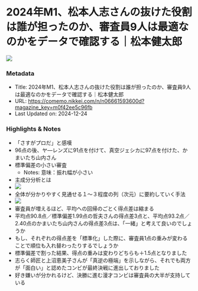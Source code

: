 # 2024年M1、松本人志さんの抜けた役割は誰が担ったのか、審査員9人は最適なのかをデータで確認する｜松本健太郎

![](https://assets.st-note.com/production/uploads/images/166815013/rectangle_large_type_2_4049fc7a9e1d168dfe02a76cba5e049e.png?fit=bounds&quality=85&width=1280)

### Metadata

- Title: 2024年M1、松本人志さんの抜けた役割は誰が担ったのか、審査員9人は最適なのかをデータで確認する｜松本健太郎
- URL: https://comemo.nikkei.com/n/n06661593600d?magazine_key=m0f42ee5c96fb
- Last Updated on: 2024-12-24



### Highlights & Notes

- 「さすがプロだ」と感嘆
- 96点の後、ヤ―レンズに91点を付けて、真空ジェシカに97点を付けた、かまいたち山内さん
- 標準偏差の小さい審査
  - Notes: 意味：振れ幅が小さい
- 主成分分析とは
- ![](https://assets.st-note.com/img/1734882913-MDOjafiVBHz4dLoGChlJcUeS.png?width=1200)
- 全体が分かりやすく見通せる１～３程度の列（次元）に要約していく手法
- ![](https://assets.st-note.com/img/1734883388-6YkW5TfLqSFAGtV2BQu8rCaR.png?width=1200)
- 審査員が増えるほど、平均への回帰のごとく得点差は縮まる
- 平均点90.8点／標準偏差1.99点の哲夫さんの得点差3点と、平均点93.2点／2.40点のかまいたち山内さんの得点差3点は、「一緒」と考えて良いのでしょうか
- もし、それぞれの得点差を「標準化」した際に、審査員1点の重みが変わることで順位も入れ替わったりするでしょうか
- 標準偏差で割った結果、得点の重みは変わりどちらも＋1.5点となりました
- 志らく師匠と上沼恵美子さんが「真逆の極端」を示しながら、それでも両方が「面白い」と認めたコンビが最終決戦に進出しておりました
- 好き嫌いが分かれるけど、決勝に進む漫才コンビは審査員の大半が支持している
